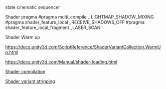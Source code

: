 
state cinematic sequencer

Shader pragma
#pragma multi_compile _ LIGHTMAP_SHADOW_MIXING
#pragma shader_feature_local _RECEIVE_SHADOWS_OFF
#pragma shader_feature_local_fragment _LASER_SCAN

Shader Warm up

https://docs.unity3d.com/ScriptReference/ShaderVariantCollection.WarmUp.html

https://docs.unity3d.com/Manual/shader-loading.html

[Shader compilation](https://docs.unity3d.com/Manual/shader-compilation.html)

[Shader variant stripping](https://docs.unity3d.com/Manual/shader-variant-stripping.html)